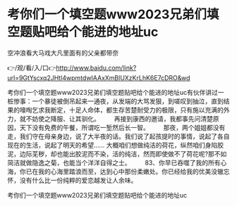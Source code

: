 # 考你们一个填空题www2023兄弟们填空题贴吧给个能进的地址uc
空冲浪看大马戏大凡里面有的父亲都带奈

👉/观/看/入/口👉http://www.baidu.com/link?url=9GtYscxq2JHtl4wpmtdwIAAxXmBlUXzKrLhK6E7cDRO&wd

考你们一个填空题www2023兄弟们填空题贴吧给个能进的地址uc有伙伴讲过一桩惨事：一个暴徒被倒吊起来一通夜，从发端的大骂发狠，到嗟叹到抽泣，直到结果的嚎啕乞求我断定，十足人命体，都生存苦楚耐受力的极限，只有施以充满的外力，就不妨使之降服、让其驯化。
　　再接到康西的邀请，我都事先问清楚原因，天下没有免费的午餐，所谓吃一堑然后长一智。
　　那夜，两个姐姐都没有走，我们守在母亲身边，说了大半夜的话。我们说了起孩提时的事情，说起了各自现在的生活，说起了明天的希望......
大概咱们想做纯洁的荷花，纵然咱们身陷胶泥，边际芜秽，却也能出胶泥而不染，活的纯洁，然而即使做不了荷花呢?那不如简洁就做隐逸之菊，也能当个洋洋自得之士。
　　83、你早已吞噬了我的所有心海，你已在我的心海里踏浪而至，达到心中那份柔嫩处。你已经给我的优美没辙忘怀，没有什么比一份纯粹的爱恋越发让人余味。

考你们一个填空题www2023兄弟们填空题贴吧给个能进的地址uc
